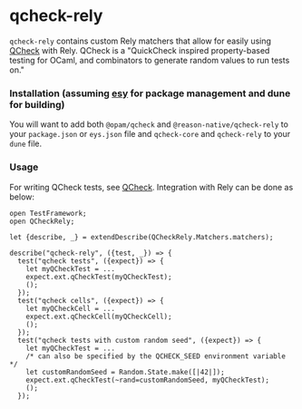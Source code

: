 # qcheck-rely

`qcheck-rely` contains custom Rely matchers that allow for easily using [QCheck](https://github.com/c-cube/qcheck) with Rely. QCheck is a "QuickCheck inspired property-based testing for OCaml, and combinators to generate random values to run tests on."

### Installation (assuming [esy](https://esy.sh/) for package management and dune for building)

You will want to add both `@opam/qcheck` and `@reason-native/qcheck-rely` to your `package.json` or `eys.json` file and
`qcheck-core` and `qcheck-rely` to your `dune` file.

### Usage

For writing QCheck tests, see [QCheck](https://github.com/c-cube/qcheck). Integration with Rely can be done as below:

```reason
open TestFramework;
open QCheckRely;

let {describe, _} = extendDescribe(QCheckRely.Matchers.matchers);

describe("qcheck-rely", ({test, _}) => {
  test("qcheck tests", ({expect}) => {
    let myQCheckTest = ...
    expect.ext.qCheckTest(myQCheckTest);
    ();
  });
  test("qcheck cells", ({expect}) => {
    let myQCheckCell = ...
    expect.ext.qCheckCell(myQCheckCell);
    ();
  });
  test("qcheck tests with custom random seed", ({expect}) => {
    let myQCheckTest = ...
    /* can also be specified by the QCHECK_SEED environment variable */
    let customRandomSeed = Random.State.make([|42|]);
    expect.ext.qCheckTest(~rand=customRandomSeed, myQCheckTest);
    ();
  });
```

